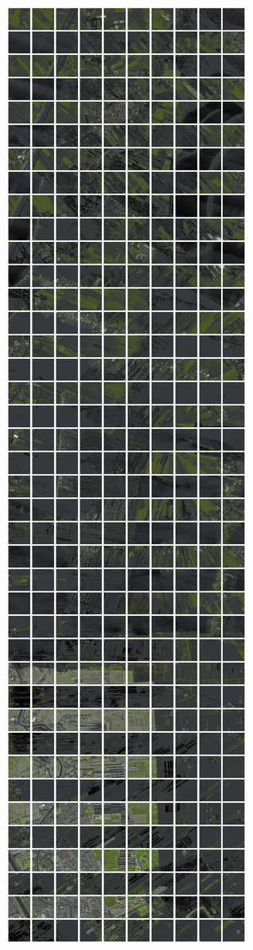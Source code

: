 <html>
<div>
<img src="https://github.com/HakkaTjakka/NL_TILE_MAP/blob/main/18/619/-1049/r.6190.-10490.png" height="44" width="44">
<img src="https://github.com/HakkaTjakka/NL_TILE_MAP/blob/main/18/619/-1049/r.6191.-10490.png" height="44" width="44">
<img src="https://github.com/HakkaTjakka/NL_TILE_MAP/blob/main/18/619/-1049/r.6192.-10490.png" height="44" width="44">
<img src="https://github.com/HakkaTjakka/NL_TILE_MAP/blob/main/18/619/-1049/r.6193.-10490.png" height="44" width="44">
<img src="https://github.com/HakkaTjakka/NL_TILE_MAP/blob/main/18/619/-1049/r.6194.-10490.png" height="44" width="44">
<img src="https://github.com/HakkaTjakka/NL_TILE_MAP/blob/main/18/619/-1049/r.6195.-10490.png" height="44" width="44">
<img src="https://github.com/HakkaTjakka/NL_TILE_MAP/blob/main/18/619/-1049/r.6196.-10490.png" height="44" width="44">
<img src="https://github.com/HakkaTjakka/NL_TILE_MAP/blob/main/18/619/-1049/r.6197.-10490.png" height="44" width="44">
<img src="https://github.com/HakkaTjakka/NL_TILE_MAP/blob/main/18/619/-1049/r.6198.-10490.png" height="44" width="44">
<img src="https://github.com/HakkaTjakka/NL_TILE_MAP/blob/main/18/619/-1049/r.6199.-10490.png" height="44" width="44">
<img src="https://github.com/HakkaTjakka/NL_TILE_MAP/blob/main/18/620/-1049/r.6200.-10490.png" height="44" width="44">
<img src="https://github.com/HakkaTjakka/NL_TILE_MAP/blob/main/18/620/-1049/r.6201.-10490.png" height="44" width="44">
<img src="https://github.com/HakkaTjakka/NL_TILE_MAP/blob/main/18/620/-1049/r.6202.-10490.png" height="44" width="44">
<img src="https://github.com/HakkaTjakka/NL_TILE_MAP/blob/main/18/620/-1049/r.6203.-10490.png" height="44" width="44">
<img src="https://github.com/HakkaTjakka/NL_TILE_MAP/blob/main/18/620/-1049/r.6204.-10490.png" height="44" width="44">
<img src="https://github.com/HakkaTjakka/NL_TILE_MAP/blob/main/18/620/-1049/r.6205.-10490.png" height="44" width="44">
<img src="https://github.com/HakkaTjakka/NL_TILE_MAP/blob/main/18/620/-1049/r.6206.-10490.png" height="44" width="44">
<img src="https://github.com/HakkaTjakka/NL_TILE_MAP/blob/main/18/620/-1049/r.6207.-10490.png" height="44" width="44">
<img src="https://github.com/HakkaTjakka/NL_TILE_MAP/blob/main/18/620/-1049/r.6208.-10490.png" height="44" width="44">
<img src="https://github.com/HakkaTjakka/NL_TILE_MAP/blob/main/18/620/-1049/r.6209.-10490.png" height="44" width="44">
<br>
<img src="https://github.com/HakkaTjakka/NL_TILE_MAP/blob/main/18/619/-1049/r.6190.-10489.png" height="44" width="44">
<img src="https://github.com/HakkaTjakka/NL_TILE_MAP/blob/main/18/619/-1049/r.6191.-10489.png" height="44" width="44">
<img src="https://github.com/HakkaTjakka/NL_TILE_MAP/blob/main/18/619/-1049/r.6192.-10489.png" height="44" width="44">
<img src="https://github.com/HakkaTjakka/NL_TILE_MAP/blob/main/18/619/-1049/r.6193.-10489.png" height="44" width="44">
<img src="https://github.com/HakkaTjakka/NL_TILE_MAP/blob/main/18/619/-1049/r.6194.-10489.png" height="44" width="44">
<img src="https://github.com/HakkaTjakka/NL_TILE_MAP/blob/main/18/619/-1049/r.6195.-10489.png" height="44" width="44">
<img src="https://github.com/HakkaTjakka/NL_TILE_MAP/blob/main/18/619/-1049/r.6196.-10489.png" height="44" width="44">
<img src="https://github.com/HakkaTjakka/NL_TILE_MAP/blob/main/18/619/-1049/r.6197.-10489.png" height="44" width="44">
<img src="https://github.com/HakkaTjakka/NL_TILE_MAP/blob/main/18/619/-1049/r.6198.-10489.png" height="44" width="44">
<img src="https://github.com/HakkaTjakka/NL_TILE_MAP/blob/main/18/619/-1049/r.6199.-10489.png" height="44" width="44">
<img src="https://github.com/HakkaTjakka/NL_TILE_MAP/blob/main/18/620/-1049/r.6200.-10489.png" height="44" width="44">
<img src="https://github.com/HakkaTjakka/NL_TILE_MAP/blob/main/18/620/-1049/r.6201.-10489.png" height="44" width="44">
<img src="https://github.com/HakkaTjakka/NL_TILE_MAP/blob/main/18/620/-1049/r.6202.-10489.png" height="44" width="44">
<img src="https://github.com/HakkaTjakka/NL_TILE_MAP/blob/main/18/620/-1049/r.6203.-10489.png" height="44" width="44">
<img src="https://github.com/HakkaTjakka/NL_TILE_MAP/blob/main/18/620/-1049/r.6204.-10489.png" height="44" width="44">
<img src="https://github.com/HakkaTjakka/NL_TILE_MAP/blob/main/18/620/-1049/r.6205.-10489.png" height="44" width="44">
<img src="https://github.com/HakkaTjakka/NL_TILE_MAP/blob/main/18/620/-1049/r.6206.-10489.png" height="44" width="44">
<img src="https://github.com/HakkaTjakka/NL_TILE_MAP/blob/main/18/620/-1049/r.6207.-10489.png" height="44" width="44">
<img src="https://github.com/HakkaTjakka/NL_TILE_MAP/blob/main/18/620/-1049/r.6208.-10489.png" height="44" width="44">
<img src="https://github.com/HakkaTjakka/NL_TILE_MAP/blob/main/18/620/-1049/r.6209.-10489.png" height="44" width="44">
<br>
<img src="https://github.com/HakkaTjakka/NL_TILE_MAP/blob/main/18/619/-1049/r.6190.-10488.png" height="44" width="44">
<img src="https://github.com/HakkaTjakka/NL_TILE_MAP/blob/main/18/619/-1049/r.6191.-10488.png" height="44" width="44">
<img src="https://github.com/HakkaTjakka/NL_TILE_MAP/blob/main/18/619/-1049/r.6192.-10488.png" height="44" width="44">
<img src="https://github.com/HakkaTjakka/NL_TILE_MAP/blob/main/18/619/-1049/r.6193.-10488.png" height="44" width="44">
<img src="https://github.com/HakkaTjakka/NL_TILE_MAP/blob/main/18/619/-1049/r.6194.-10488.png" height="44" width="44">
<img src="https://github.com/HakkaTjakka/NL_TILE_MAP/blob/main/18/619/-1049/r.6195.-10488.png" height="44" width="44">
<img src="https://github.com/HakkaTjakka/NL_TILE_MAP/blob/main/18/619/-1049/r.6196.-10488.png" height="44" width="44">
<img src="https://github.com/HakkaTjakka/NL_TILE_MAP/blob/main/18/619/-1049/r.6197.-10488.png" height="44" width="44">
<img src="https://github.com/HakkaTjakka/NL_TILE_MAP/blob/main/18/619/-1049/r.6198.-10488.png" height="44" width="44">
<img src="https://github.com/HakkaTjakka/NL_TILE_MAP/blob/main/18/619/-1049/r.6199.-10488.png" height="44" width="44">
<img src="https://github.com/HakkaTjakka/NL_TILE_MAP/blob/main/18/620/-1049/r.6200.-10488.png" height="44" width="44">
<img src="https://github.com/HakkaTjakka/NL_TILE_MAP/blob/main/18/620/-1049/r.6201.-10488.png" height="44" width="44">
<img src="https://github.com/HakkaTjakka/NL_TILE_MAP/blob/main/18/620/-1049/r.6202.-10488.png" height="44" width="44">
<img src="https://github.com/HakkaTjakka/NL_TILE_MAP/blob/main/18/620/-1049/r.6203.-10488.png" height="44" width="44">
<img src="https://github.com/HakkaTjakka/NL_TILE_MAP/blob/main/18/620/-1049/r.6204.-10488.png" height="44" width="44">
<img src="https://github.com/HakkaTjakka/NL_TILE_MAP/blob/main/18/620/-1049/r.6205.-10488.png" height="44" width="44">
<img src="https://github.com/HakkaTjakka/NL_TILE_MAP/blob/main/18/620/-1049/r.6206.-10488.png" height="44" width="44">
<img src="https://github.com/HakkaTjakka/NL_TILE_MAP/blob/main/18/620/-1049/r.6207.-10488.png" height="44" width="44">
<img src="https://github.com/HakkaTjakka/NL_TILE_MAP/blob/main/18/620/-1049/r.6208.-10488.png" height="44" width="44">
<img src="https://github.com/HakkaTjakka/NL_TILE_MAP/blob/main/18/620/-1049/r.6209.-10488.png" height="44" width="44">
<br>
<img src="https://github.com/HakkaTjakka/NL_TILE_MAP/blob/main/18/619/-1049/r.6190.-10487.png" height="44" width="44">
<img src="https://github.com/HakkaTjakka/NL_TILE_MAP/blob/main/18/619/-1049/r.6191.-10487.png" height="44" width="44">
<img src="https://github.com/HakkaTjakka/NL_TILE_MAP/blob/main/18/619/-1049/r.6192.-10487.png" height="44" width="44">
<img src="https://github.com/HakkaTjakka/NL_TILE_MAP/blob/main/18/619/-1049/r.6193.-10487.png" height="44" width="44">
<img src="https://github.com/HakkaTjakka/NL_TILE_MAP/blob/main/18/619/-1049/r.6194.-10487.png" height="44" width="44">
<img src="https://github.com/HakkaTjakka/NL_TILE_MAP/blob/main/18/619/-1049/r.6195.-10487.png" height="44" width="44">
<img src="https://github.com/HakkaTjakka/NL_TILE_MAP/blob/main/18/619/-1049/r.6196.-10487.png" height="44" width="44">
<img src="https://github.com/HakkaTjakka/NL_TILE_MAP/blob/main/18/619/-1049/r.6197.-10487.png" height="44" width="44">
<img src="https://github.com/HakkaTjakka/NL_TILE_MAP/blob/main/18/619/-1049/r.6198.-10487.png" height="44" width="44">
<img src="https://github.com/HakkaTjakka/NL_TILE_MAP/blob/main/18/619/-1049/r.6199.-10487.png" height="44" width="44">
<img src="https://github.com/HakkaTjakka/NL_TILE_MAP/blob/main/18/620/-1049/r.6200.-10487.png" height="44" width="44">
<img src="https://github.com/HakkaTjakka/NL_TILE_MAP/blob/main/18/620/-1049/r.6201.-10487.png" height="44" width="44">
<img src="https://github.com/HakkaTjakka/NL_TILE_MAP/blob/main/18/620/-1049/r.6202.-10487.png" height="44" width="44">
<img src="https://github.com/HakkaTjakka/NL_TILE_MAP/blob/main/18/620/-1049/r.6203.-10487.png" height="44" width="44">
<img src="https://github.com/HakkaTjakka/NL_TILE_MAP/blob/main/18/620/-1049/r.6204.-10487.png" height="44" width="44">
<img src="https://github.com/HakkaTjakka/NL_TILE_MAP/blob/main/18/620/-1049/r.6205.-10487.png" height="44" width="44">
<img src="https://github.com/HakkaTjakka/NL_TILE_MAP/blob/main/18/620/-1049/r.6206.-10487.png" height="44" width="44">
<img src="https://github.com/HakkaTjakka/NL_TILE_MAP/blob/main/18/620/-1049/r.6207.-10487.png" height="44" width="44">
<img src="https://github.com/HakkaTjakka/NL_TILE_MAP/blob/main/18/620/-1049/r.6208.-10487.png" height="44" width="44">
<img src="https://github.com/HakkaTjakka/NL_TILE_MAP/blob/main/18/620/-1049/r.6209.-10487.png" height="44" width="44">
<br>
<img src="https://github.com/HakkaTjakka/NL_TILE_MAP/blob/main/18/619/-1049/r.6190.-10486.png" height="44" width="44">
<img src="https://github.com/HakkaTjakka/NL_TILE_MAP/blob/main/18/619/-1049/r.6191.-10486.png" height="44" width="44">
<img src="https://github.com/HakkaTjakka/NL_TILE_MAP/blob/main/18/619/-1049/r.6192.-10486.png" height="44" width="44">
<img src="https://github.com/HakkaTjakka/NL_TILE_MAP/blob/main/18/619/-1049/r.6193.-10486.png" height="44" width="44">
<img src="https://github.com/HakkaTjakka/NL_TILE_MAP/blob/main/18/619/-1049/r.6194.-10486.png" height="44" width="44">
<img src="https://github.com/HakkaTjakka/NL_TILE_MAP/blob/main/18/619/-1049/r.6195.-10486.png" height="44" width="44">
<img src="https://github.com/HakkaTjakka/NL_TILE_MAP/blob/main/18/619/-1049/r.6196.-10486.png" height="44" width="44">
<img src="https://github.com/HakkaTjakka/NL_TILE_MAP/blob/main/18/619/-1049/r.6197.-10486.png" height="44" width="44">
<img src="https://github.com/HakkaTjakka/NL_TILE_MAP/blob/main/18/619/-1049/r.6198.-10486.png" height="44" width="44">
<img src="https://github.com/HakkaTjakka/NL_TILE_MAP/blob/main/18/619/-1049/r.6199.-10486.png" height="44" width="44">
<img src="https://github.com/HakkaTjakka/NL_TILE_MAP/blob/main/18/620/-1049/r.6200.-10486.png" height="44" width="44">
<img src="https://github.com/HakkaTjakka/NL_TILE_MAP/blob/main/18/620/-1049/r.6201.-10486.png" height="44" width="44">
<img src="https://github.com/HakkaTjakka/NL_TILE_MAP/blob/main/18/620/-1049/r.6202.-10486.png" height="44" width="44">
<img src="https://github.com/HakkaTjakka/NL_TILE_MAP/blob/main/18/620/-1049/r.6203.-10486.png" height="44" width="44">
<img src="https://github.com/HakkaTjakka/NL_TILE_MAP/blob/main/18/620/-1049/r.6204.-10486.png" height="44" width="44">
<img src="https://github.com/HakkaTjakka/NL_TILE_MAP/blob/main/18/620/-1049/r.6205.-10486.png" height="44" width="44">
<img src="https://github.com/HakkaTjakka/NL_TILE_MAP/blob/main/18/620/-1049/r.6206.-10486.png" height="44" width="44">
<img src="https://github.com/HakkaTjakka/NL_TILE_MAP/blob/main/18/620/-1049/r.6207.-10486.png" height="44" width="44">
<img src="https://github.com/HakkaTjakka/NL_TILE_MAP/blob/main/18/620/-1049/r.6208.-10486.png" height="44" width="44">
<img src="https://github.com/HakkaTjakka/NL_TILE_MAP/blob/main/18/620/-1049/r.6209.-10486.png" height="44" width="44">
<br>
<img src="https://github.com/HakkaTjakka/NL_TILE_MAP/blob/main/18/619/-1049/r.6190.-10485.png" height="44" width="44">
<img src="https://github.com/HakkaTjakka/NL_TILE_MAP/blob/main/18/619/-1049/r.6191.-10485.png" height="44" width="44">
<img src="https://github.com/HakkaTjakka/NL_TILE_MAP/blob/main/18/619/-1049/r.6192.-10485.png" height="44" width="44">
<img src="https://github.com/HakkaTjakka/NL_TILE_MAP/blob/main/18/619/-1049/r.6193.-10485.png" height="44" width="44">
<img src="https://github.com/HakkaTjakka/NL_TILE_MAP/blob/main/18/619/-1049/r.6194.-10485.png" height="44" width="44">
<img src="https://github.com/HakkaTjakka/NL_TILE_MAP/blob/main/18/619/-1049/r.6195.-10485.png" height="44" width="44">
<img src="https://github.com/HakkaTjakka/NL_TILE_MAP/blob/main/18/619/-1049/r.6196.-10485.png" height="44" width="44">
<img src="https://github.com/HakkaTjakka/NL_TILE_MAP/blob/main/18/619/-1049/r.6197.-10485.png" height="44" width="44">
<img src="https://github.com/HakkaTjakka/NL_TILE_MAP/blob/main/18/619/-1049/r.6198.-10485.png" height="44" width="44">
<img src="https://github.com/HakkaTjakka/NL_TILE_MAP/blob/main/18/619/-1049/r.6199.-10485.png" height="44" width="44">
<img src="https://github.com/HakkaTjakka/NL_TILE_MAP/blob/main/18/620/-1049/r.6200.-10485.png" height="44" width="44">
<img src="https://github.com/HakkaTjakka/NL_TILE_MAP/blob/main/18/620/-1049/r.6201.-10485.png" height="44" width="44">
<img src="https://github.com/HakkaTjakka/NL_TILE_MAP/blob/main/18/620/-1049/r.6202.-10485.png" height="44" width="44">
<img src="https://github.com/HakkaTjakka/NL_TILE_MAP/blob/main/18/620/-1049/r.6203.-10485.png" height="44" width="44">
<img src="https://github.com/HakkaTjakka/NL_TILE_MAP/blob/main/18/620/-1049/r.6204.-10485.png" height="44" width="44">
<img src="https://github.com/HakkaTjakka/NL_TILE_MAP/blob/main/18/620/-1049/r.6205.-10485.png" height="44" width="44">
<img src="https://github.com/HakkaTjakka/NL_TILE_MAP/blob/main/18/620/-1049/r.6206.-10485.png" height="44" width="44">
<img src="https://github.com/HakkaTjakka/NL_TILE_MAP/blob/main/18/620/-1049/r.6207.-10485.png" height="44" width="44">
<img src="https://github.com/HakkaTjakka/NL_TILE_MAP/blob/main/18/620/-1049/r.6208.-10485.png" height="44" width="44">
<img src="https://github.com/HakkaTjakka/NL_TILE_MAP/blob/main/18/620/-1049/r.6209.-10485.png" height="44" width="44">
<br>
<img src="https://github.com/HakkaTjakka/NL_TILE_MAP/blob/main/18/619/-1049/r.6190.-10484.png" height="44" width="44">
<img src="https://github.com/HakkaTjakka/NL_TILE_MAP/blob/main/18/619/-1049/r.6191.-10484.png" height="44" width="44">
<img src="https://github.com/HakkaTjakka/NL_TILE_MAP/blob/main/18/619/-1049/r.6192.-10484.png" height="44" width="44">
<img src="https://github.com/HakkaTjakka/NL_TILE_MAP/blob/main/18/619/-1049/r.6193.-10484.png" height="44" width="44">
<img src="https://github.com/HakkaTjakka/NL_TILE_MAP/blob/main/18/619/-1049/r.6194.-10484.png" height="44" width="44">
<img src="https://github.com/HakkaTjakka/NL_TILE_MAP/blob/main/18/619/-1049/r.6195.-10484.png" height="44" width="44">
<img src="https://github.com/HakkaTjakka/NL_TILE_MAP/blob/main/18/619/-1049/r.6196.-10484.png" height="44" width="44">
<img src="https://github.com/HakkaTjakka/NL_TILE_MAP/blob/main/18/619/-1049/r.6197.-10484.png" height="44" width="44">
<img src="https://github.com/HakkaTjakka/NL_TILE_MAP/blob/main/18/619/-1049/r.6198.-10484.png" height="44" width="44">
<img src="https://github.com/HakkaTjakka/NL_TILE_MAP/blob/main/18/619/-1049/r.6199.-10484.png" height="44" width="44">
<img src="https://github.com/HakkaTjakka/NL_TILE_MAP/blob/main/18/620/-1049/r.6200.-10484.png" height="44" width="44">
<img src="https://github.com/HakkaTjakka/NL_TILE_MAP/blob/main/18/620/-1049/r.6201.-10484.png" height="44" width="44">
<img src="https://github.com/HakkaTjakka/NL_TILE_MAP/blob/main/18/620/-1049/r.6202.-10484.png" height="44" width="44">
<img src="https://github.com/HakkaTjakka/NL_TILE_MAP/blob/main/18/620/-1049/r.6203.-10484.png" height="44" width="44">
<img src="https://github.com/HakkaTjakka/NL_TILE_MAP/blob/main/18/620/-1049/r.6204.-10484.png" height="44" width="44">
<img src="https://github.com/HakkaTjakka/NL_TILE_MAP/blob/main/18/620/-1049/r.6205.-10484.png" height="44" width="44">
<img src="https://github.com/HakkaTjakka/NL_TILE_MAP/blob/main/18/620/-1049/r.6206.-10484.png" height="44" width="44">
<img src="https://github.com/HakkaTjakka/NL_TILE_MAP/blob/main/18/620/-1049/r.6207.-10484.png" height="44" width="44">
<img src="https://github.com/HakkaTjakka/NL_TILE_MAP/blob/main/18/620/-1049/r.6208.-10484.png" height="44" width="44">
<img src="https://github.com/HakkaTjakka/NL_TILE_MAP/blob/main/18/620/-1049/r.6209.-10484.png" height="44" width="44">
<br>
<img src="https://github.com/HakkaTjakka/NL_TILE_MAP/blob/main/18/619/-1049/r.6190.-10483.png" height="44" width="44">
<img src="https://github.com/HakkaTjakka/NL_TILE_MAP/blob/main/18/619/-1049/r.6191.-10483.png" height="44" width="44">
<img src="https://github.com/HakkaTjakka/NL_TILE_MAP/blob/main/18/619/-1049/r.6192.-10483.png" height="44" width="44">
<img src="https://github.com/HakkaTjakka/NL_TILE_MAP/blob/main/18/619/-1049/r.6193.-10483.png" height="44" width="44">
<img src="https://github.com/HakkaTjakka/NL_TILE_MAP/blob/main/18/619/-1049/r.6194.-10483.png" height="44" width="44">
<img src="https://github.com/HakkaTjakka/NL_TILE_MAP/blob/main/18/619/-1049/r.6195.-10483.png" height="44" width="44">
<img src="https://github.com/HakkaTjakka/NL_TILE_MAP/blob/main/18/619/-1049/r.6196.-10483.png" height="44" width="44">
<img src="https://github.com/HakkaTjakka/NL_TILE_MAP/blob/main/18/619/-1049/r.6197.-10483.png" height="44" width="44">
<img src="https://github.com/HakkaTjakka/NL_TILE_MAP/blob/main/18/619/-1049/r.6198.-10483.png" height="44" width="44">
<img src="https://github.com/HakkaTjakka/NL_TILE_MAP/blob/main/18/619/-1049/r.6199.-10483.png" height="44" width="44">
<img src="https://github.com/HakkaTjakka/NL_TILE_MAP/blob/main/18/620/-1049/r.6200.-10483.png" height="44" width="44">
<img src="https://github.com/HakkaTjakka/NL_TILE_MAP/blob/main/18/620/-1049/r.6201.-10483.png" height="44" width="44">
<img src="https://github.com/HakkaTjakka/NL_TILE_MAP/blob/main/18/620/-1049/r.6202.-10483.png" height="44" width="44">
<img src="https://github.com/HakkaTjakka/NL_TILE_MAP/blob/main/18/620/-1049/r.6203.-10483.png" height="44" width="44">
<img src="https://github.com/HakkaTjakka/NL_TILE_MAP/blob/main/18/620/-1049/r.6204.-10483.png" height="44" width="44">
<img src="https://github.com/HakkaTjakka/NL_TILE_MAP/blob/main/18/620/-1049/r.6205.-10483.png" height="44" width="44">
<img src="https://github.com/HakkaTjakka/NL_TILE_MAP/blob/main/18/620/-1049/r.6206.-10483.png" height="44" width="44">
<img src="https://github.com/HakkaTjakka/NL_TILE_MAP/blob/main/18/620/-1049/r.6207.-10483.png" height="44" width="44">
<img src="https://github.com/HakkaTjakka/NL_TILE_MAP/blob/main/18/620/-1049/r.6208.-10483.png" height="44" width="44">
<img src="https://github.com/HakkaTjakka/NL_TILE_MAP/blob/main/18/620/-1049/r.6209.-10483.png" height="44" width="44">
<br>
<img src="https://github.com/HakkaTjakka/NL_TILE_MAP/blob/main/18/619/-1049/r.6190.-10482.png" height="44" width="44">
<img src="https://github.com/HakkaTjakka/NL_TILE_MAP/blob/main/18/619/-1049/r.6191.-10482.png" height="44" width="44">
<img src="https://github.com/HakkaTjakka/NL_TILE_MAP/blob/main/18/619/-1049/r.6192.-10482.png" height="44" width="44">
<img src="https://github.com/HakkaTjakka/NL_TILE_MAP/blob/main/18/619/-1049/r.6193.-10482.png" height="44" width="44">
<img src="https://github.com/HakkaTjakka/NL_TILE_MAP/blob/main/18/619/-1049/r.6194.-10482.png" height="44" width="44">
<img src="https://github.com/HakkaTjakka/NL_TILE_MAP/blob/main/18/619/-1049/r.6195.-10482.png" height="44" width="44">
<img src="https://github.com/HakkaTjakka/NL_TILE_MAP/blob/main/18/619/-1049/r.6196.-10482.png" height="44" width="44">
<img src="https://github.com/HakkaTjakka/NL_TILE_MAP/blob/main/18/619/-1049/r.6197.-10482.png" height="44" width="44">
<img src="https://github.com/HakkaTjakka/NL_TILE_MAP/blob/main/18/619/-1049/r.6198.-10482.png" height="44" width="44">
<img src="https://github.com/HakkaTjakka/NL_TILE_MAP/blob/main/18/619/-1049/r.6199.-10482.png" height="44" width="44">
<img src="https://github.com/HakkaTjakka/NL_TILE_MAP/blob/main/18/620/-1049/r.6200.-10482.png" height="44" width="44">
<img src="https://github.com/HakkaTjakka/NL_TILE_MAP/blob/main/18/620/-1049/r.6201.-10482.png" height="44" width="44">
<img src="https://github.com/HakkaTjakka/NL_TILE_MAP/blob/main/18/620/-1049/r.6202.-10482.png" height="44" width="44">
<img src="https://github.com/HakkaTjakka/NL_TILE_MAP/blob/main/18/620/-1049/r.6203.-10482.png" height="44" width="44">
<img src="https://github.com/HakkaTjakka/NL_TILE_MAP/blob/main/18/620/-1049/r.6204.-10482.png" height="44" width="44">
<img src="https://github.com/HakkaTjakka/NL_TILE_MAP/blob/main/18/620/-1049/r.6205.-10482.png" height="44" width="44">
<img src="https://github.com/HakkaTjakka/NL_TILE_MAP/blob/main/18/620/-1049/r.6206.-10482.png" height="44" width="44">
<img src="https://github.com/HakkaTjakka/NL_TILE_MAP/blob/main/18/620/-1049/r.6207.-10482.png" height="44" width="44">
<img src="https://github.com/HakkaTjakka/NL_TILE_MAP/blob/main/18/620/-1049/r.6208.-10482.png" height="44" width="44">
<img src="https://github.com/HakkaTjakka/NL_TILE_MAP/blob/main/18/620/-1049/r.6209.-10482.png" height="44" width="44">
<br>
<img src="https://github.com/HakkaTjakka/NL_TILE_MAP/blob/main/18/619/-1049/r.6190.-10481.png" height="44" width="44">
<img src="https://github.com/HakkaTjakka/NL_TILE_MAP/blob/main/18/619/-1049/r.6191.-10481.png" height="44" width="44">
<img src="https://github.com/HakkaTjakka/NL_TILE_MAP/blob/main/18/619/-1049/r.6192.-10481.png" height="44" width="44">
<img src="https://github.com/HakkaTjakka/NL_TILE_MAP/blob/main/18/619/-1049/r.6193.-10481.png" height="44" width="44">
<img src="https://github.com/HakkaTjakka/NL_TILE_MAP/blob/main/18/619/-1049/r.6194.-10481.png" height="44" width="44">
<img src="https://github.com/HakkaTjakka/NL_TILE_MAP/blob/main/18/619/-1049/r.6195.-10481.png" height="44" width="44">
<img src="https://github.com/HakkaTjakka/NL_TILE_MAP/blob/main/18/619/-1049/r.6196.-10481.png" height="44" width="44">
<img src="https://github.com/HakkaTjakka/NL_TILE_MAP/blob/main/18/619/-1049/r.6197.-10481.png" height="44" width="44">
<img src="https://github.com/HakkaTjakka/NL_TILE_MAP/blob/main/18/619/-1049/r.6198.-10481.png" height="44" width="44">
<img src="https://github.com/HakkaTjakka/NL_TILE_MAP/blob/main/18/619/-1049/r.6199.-10481.png" height="44" width="44">
<img src="https://github.com/HakkaTjakka/NL_TILE_MAP/blob/main/18/620/-1049/r.6200.-10481.png" height="44" width="44">
<img src="https://github.com/HakkaTjakka/NL_TILE_MAP/blob/main/18/620/-1049/r.6201.-10481.png" height="44" width="44">
<img src="https://github.com/HakkaTjakka/NL_TILE_MAP/blob/main/18/620/-1049/r.6202.-10481.png" height="44" width="44">
<img src="https://github.com/HakkaTjakka/NL_TILE_MAP/blob/main/18/620/-1049/r.6203.-10481.png" height="44" width="44">
<img src="https://github.com/HakkaTjakka/NL_TILE_MAP/blob/main/18/620/-1049/r.6204.-10481.png" height="44" width="44">
<img src="https://github.com/HakkaTjakka/NL_TILE_MAP/blob/main/18/620/-1049/r.6205.-10481.png" height="44" width="44">
<img src="https://github.com/HakkaTjakka/NL_TILE_MAP/blob/main/18/620/-1049/r.6206.-10481.png" height="44" width="44">
<img src="https://github.com/HakkaTjakka/NL_TILE_MAP/blob/main/18/620/-1049/r.6207.-10481.png" height="44" width="44">
<img src="https://github.com/HakkaTjakka/NL_TILE_MAP/blob/main/18/620/-1049/r.6208.-10481.png" height="44" width="44">
<img src="https://github.com/HakkaTjakka/NL_TILE_MAP/blob/main/18/620/-1049/r.6209.-10481.png" height="44" width="44">
<br>
<img src="https://github.com/HakkaTjakka/NL_TILE_MAP/blob/main/18/619/-1048/r.6190.-10480.png" height="44" width="44">
<img src="https://github.com/HakkaTjakka/NL_TILE_MAP/blob/main/18/619/-1048/r.6191.-10480.png" height="44" width="44">
<img src="https://github.com/HakkaTjakka/NL_TILE_MAP/blob/main/18/619/-1048/r.6192.-10480.png" height="44" width="44">
<img src="https://github.com/HakkaTjakka/NL_TILE_MAP/blob/main/18/619/-1048/r.6193.-10480.png" height="44" width="44">
<img src="https://github.com/HakkaTjakka/NL_TILE_MAP/blob/main/18/619/-1048/r.6194.-10480.png" height="44" width="44">
<img src="https://github.com/HakkaTjakka/NL_TILE_MAP/blob/main/18/619/-1048/r.6195.-10480.png" height="44" width="44">
<img src="https://github.com/HakkaTjakka/NL_TILE_MAP/blob/main/18/619/-1048/r.6196.-10480.png" height="44" width="44">
<img src="https://github.com/HakkaTjakka/NL_TILE_MAP/blob/main/18/619/-1048/r.6197.-10480.png" height="44" width="44">
<img src="https://github.com/HakkaTjakka/NL_TILE_MAP/blob/main/18/619/-1048/r.6198.-10480.png" height="44" width="44">
<img src="https://github.com/HakkaTjakka/NL_TILE_MAP/blob/main/18/619/-1048/r.6199.-10480.png" height="44" width="44">
<img src="https://github.com/HakkaTjakka/NL_TILE_MAP/blob/main/18/620/-1048/r.6200.-10480.png" height="44" width="44">
<img src="https://github.com/HakkaTjakka/NL_TILE_MAP/blob/main/18/620/-1048/r.6201.-10480.png" height="44" width="44">
<img src="https://github.com/HakkaTjakka/NL_TILE_MAP/blob/main/18/620/-1048/r.6202.-10480.png" height="44" width="44">
<img src="https://github.com/HakkaTjakka/NL_TILE_MAP/blob/main/18/620/-1048/r.6203.-10480.png" height="44" width="44">
<img src="https://github.com/HakkaTjakka/NL_TILE_MAP/blob/main/18/620/-1048/r.6204.-10480.png" height="44" width="44">
<img src="https://github.com/HakkaTjakka/NL_TILE_MAP/blob/main/18/620/-1048/r.6205.-10480.png" height="44" width="44">
<img src="https://github.com/HakkaTjakka/NL_TILE_MAP/blob/main/18/620/-1048/r.6206.-10480.png" height="44" width="44">
<img src="https://github.com/HakkaTjakka/NL_TILE_MAP/blob/main/18/620/-1048/r.6207.-10480.png" height="44" width="44">
<img src="https://github.com/HakkaTjakka/NL_TILE_MAP/blob/main/18/620/-1048/r.6208.-10480.png" height="44" width="44">
<img src="https://github.com/HakkaTjakka/NL_TILE_MAP/blob/main/18/620/-1048/r.6209.-10480.png" height="44" width="44">
<br>
<img src="https://github.com/HakkaTjakka/NL_TILE_MAP/blob/main/18/619/-1048/r.6190.-10479.png" height="44" width="44">
<img src="https://github.com/HakkaTjakka/NL_TILE_MAP/blob/main/18/619/-1048/r.6191.-10479.png" height="44" width="44">
<img src="https://github.com/HakkaTjakka/NL_TILE_MAP/blob/main/18/619/-1048/r.6192.-10479.png" height="44" width="44">
<img src="https://github.com/HakkaTjakka/NL_TILE_MAP/blob/main/18/619/-1048/r.6193.-10479.png" height="44" width="44">
<img src="https://github.com/HakkaTjakka/NL_TILE_MAP/blob/main/18/619/-1048/r.6194.-10479.png" height="44" width="44">
<img src="https://github.com/HakkaTjakka/NL_TILE_MAP/blob/main/18/619/-1048/r.6195.-10479.png" height="44" width="44">
<img src="https://github.com/HakkaTjakka/NL_TILE_MAP/blob/main/18/619/-1048/r.6196.-10479.png" height="44" width="44">
<img src="https://github.com/HakkaTjakka/NL_TILE_MAP/blob/main/18/619/-1048/r.6197.-10479.png" height="44" width="44">
<img src="https://github.com/HakkaTjakka/NL_TILE_MAP/blob/main/18/619/-1048/r.6198.-10479.png" height="44" width="44">
<img src="https://github.com/HakkaTjakka/NL_TILE_MAP/blob/main/18/619/-1048/r.6199.-10479.png" height="44" width="44">
<img src="https://github.com/HakkaTjakka/NL_TILE_MAP/blob/main/18/620/-1048/r.6200.-10479.png" height="44" width="44">
<img src="https://github.com/HakkaTjakka/NL_TILE_MAP/blob/main/18/620/-1048/r.6201.-10479.png" height="44" width="44">
<img src="https://github.com/HakkaTjakka/NL_TILE_MAP/blob/main/18/620/-1048/r.6202.-10479.png" height="44" width="44">
<img src="https://github.com/HakkaTjakka/NL_TILE_MAP/blob/main/18/620/-1048/r.6203.-10479.png" height="44" width="44">
<img src="https://github.com/HakkaTjakka/NL_TILE_MAP/blob/main/18/620/-1048/r.6204.-10479.png" height="44" width="44">
<img src="https://github.com/HakkaTjakka/NL_TILE_MAP/blob/main/18/620/-1048/r.6205.-10479.png" height="44" width="44">
<img src="https://github.com/HakkaTjakka/NL_TILE_MAP/blob/main/18/620/-1048/r.6206.-10479.png" height="44" width="44">
<img src="https://github.com/HakkaTjakka/NL_TILE_MAP/blob/main/18/620/-1048/r.6207.-10479.png" height="44" width="44">
<img src="https://github.com/HakkaTjakka/NL_TILE_MAP/blob/main/18/620/-1048/r.6208.-10479.png" height="44" width="44">
<img src="https://github.com/HakkaTjakka/NL_TILE_MAP/blob/main/18/620/-1048/r.6209.-10479.png" height="44" width="44">
<br>
<img src="https://github.com/HakkaTjakka/NL_TILE_MAP/blob/main/18/619/-1048/r.6190.-10478.png" height="44" width="44">
<img src="https://github.com/HakkaTjakka/NL_TILE_MAP/blob/main/18/619/-1048/r.6191.-10478.png" height="44" width="44">
<img src="https://github.com/HakkaTjakka/NL_TILE_MAP/blob/main/18/619/-1048/r.6192.-10478.png" height="44" width="44">
<img src="https://github.com/HakkaTjakka/NL_TILE_MAP/blob/main/18/619/-1048/r.6193.-10478.png" height="44" width="44">
<img src="https://github.com/HakkaTjakka/NL_TILE_MAP/blob/main/18/619/-1048/r.6194.-10478.png" height="44" width="44">
<img src="https://github.com/HakkaTjakka/NL_TILE_MAP/blob/main/18/619/-1048/r.6195.-10478.png" height="44" width="44">
<img src="https://github.com/HakkaTjakka/NL_TILE_MAP/blob/main/18/619/-1048/r.6196.-10478.png" height="44" width="44">
<img src="https://github.com/HakkaTjakka/NL_TILE_MAP/blob/main/18/619/-1048/r.6197.-10478.png" height="44" width="44">
<img src="https://github.com/HakkaTjakka/NL_TILE_MAP/blob/main/18/619/-1048/r.6198.-10478.png" height="44" width="44">
<img src="https://github.com/HakkaTjakka/NL_TILE_MAP/blob/main/18/619/-1048/r.6199.-10478.png" height="44" width="44">
<img src="https://github.com/HakkaTjakka/NL_TILE_MAP/blob/main/18/620/-1048/r.6200.-10478.png" height="44" width="44">
<img src="https://github.com/HakkaTjakka/NL_TILE_MAP/blob/main/18/620/-1048/r.6201.-10478.png" height="44" width="44">
<img src="https://github.com/HakkaTjakka/NL_TILE_MAP/blob/main/18/620/-1048/r.6202.-10478.png" height="44" width="44">
<img src="https://github.com/HakkaTjakka/NL_TILE_MAP/blob/main/18/620/-1048/r.6203.-10478.png" height="44" width="44">
<img src="https://github.com/HakkaTjakka/NL_TILE_MAP/blob/main/18/620/-1048/r.6204.-10478.png" height="44" width="44">
<img src="https://github.com/HakkaTjakka/NL_TILE_MAP/blob/main/18/620/-1048/r.6205.-10478.png" height="44" width="44">
<img src="https://github.com/HakkaTjakka/NL_TILE_MAP/blob/main/18/620/-1048/r.6206.-10478.png" height="44" width="44">
<img src="https://github.com/HakkaTjakka/NL_TILE_MAP/blob/main/18/620/-1048/r.6207.-10478.png" height="44" width="44">
<img src="https://github.com/HakkaTjakka/NL_TILE_MAP/blob/main/18/620/-1048/r.6208.-10478.png" height="44" width="44">
<img src="https://github.com/HakkaTjakka/NL_TILE_MAP/blob/main/18/620/-1048/r.6209.-10478.png" height="44" width="44">
<br>
<img src="https://github.com/HakkaTjakka/NL_TILE_MAP/blob/main/18/619/-1048/r.6190.-10477.png" height="44" width="44">
<img src="https://github.com/HakkaTjakka/NL_TILE_MAP/blob/main/18/619/-1048/r.6191.-10477.png" height="44" width="44">
<img src="https://github.com/HakkaTjakka/NL_TILE_MAP/blob/main/18/619/-1048/r.6192.-10477.png" height="44" width="44">
<img src="https://github.com/HakkaTjakka/NL_TILE_MAP/blob/main/18/619/-1048/r.6193.-10477.png" height="44" width="44">
<img src="https://github.com/HakkaTjakka/NL_TILE_MAP/blob/main/18/619/-1048/r.6194.-10477.png" height="44" width="44">
<img src="https://github.com/HakkaTjakka/NL_TILE_MAP/blob/main/18/619/-1048/r.6195.-10477.png" height="44" width="44">
<img src="https://github.com/HakkaTjakka/NL_TILE_MAP/blob/main/18/619/-1048/r.6196.-10477.png" height="44" width="44">
<img src="https://github.com/HakkaTjakka/NL_TILE_MAP/blob/main/18/619/-1048/r.6197.-10477.png" height="44" width="44">
<img src="https://github.com/HakkaTjakka/NL_TILE_MAP/blob/main/18/619/-1048/r.6198.-10477.png" height="44" width="44">
<img src="https://github.com/HakkaTjakka/NL_TILE_MAP/blob/main/18/619/-1048/r.6199.-10477.png" height="44" width="44">
<img src="https://github.com/HakkaTjakka/NL_TILE_MAP/blob/main/18/620/-1048/r.6200.-10477.png" height="44" width="44">
<img src="https://github.com/HakkaTjakka/NL_TILE_MAP/blob/main/18/620/-1048/r.6201.-10477.png" height="44" width="44">
<img src="https://github.com/HakkaTjakka/NL_TILE_MAP/blob/main/18/620/-1048/r.6202.-10477.png" height="44" width="44">
<img src="https://github.com/HakkaTjakka/NL_TILE_MAP/blob/main/18/620/-1048/r.6203.-10477.png" height="44" width="44">
<img src="https://github.com/HakkaTjakka/NL_TILE_MAP/blob/main/18/620/-1048/r.6204.-10477.png" height="44" width="44">
<img src="https://github.com/HakkaTjakka/NL_TILE_MAP/blob/main/18/620/-1048/r.6205.-10477.png" height="44" width="44">
<img src="https://github.com/HakkaTjakka/NL_TILE_MAP/blob/main/18/620/-1048/r.6206.-10477.png" height="44" width="44">
<img src="https://github.com/HakkaTjakka/NL_TILE_MAP/blob/main/18/620/-1048/r.6207.-10477.png" height="44" width="44">
<img src="https://github.com/HakkaTjakka/NL_TILE_MAP/blob/main/18/620/-1048/r.6208.-10477.png" height="44" width="44">
<img src="https://github.com/HakkaTjakka/NL_TILE_MAP/blob/main/18/620/-1048/r.6209.-10477.png" height="44" width="44">
<br>
<img src="https://github.com/HakkaTjakka/NL_TILE_MAP/blob/main/18/619/-1048/r.6190.-10476.png" height="44" width="44">
<img src="https://github.com/HakkaTjakka/NL_TILE_MAP/blob/main/18/619/-1048/r.6191.-10476.png" height="44" width="44">
<img src="https://github.com/HakkaTjakka/NL_TILE_MAP/blob/main/18/619/-1048/r.6192.-10476.png" height="44" width="44">
<img src="https://github.com/HakkaTjakka/NL_TILE_MAP/blob/main/18/619/-1048/r.6193.-10476.png" height="44" width="44">
<img src="https://github.com/HakkaTjakka/NL_TILE_MAP/blob/main/18/619/-1048/r.6194.-10476.png" height="44" width="44">
<img src="https://github.com/HakkaTjakka/NL_TILE_MAP/blob/main/18/619/-1048/r.6195.-10476.png" height="44" width="44">
<img src="https://github.com/HakkaTjakka/NL_TILE_MAP/blob/main/18/619/-1048/r.6196.-10476.png" height="44" width="44">
<img src="https://github.com/HakkaTjakka/NL_TILE_MAP/blob/main/18/619/-1048/r.6197.-10476.png" height="44" width="44">
<img src="https://github.com/HakkaTjakka/NL_TILE_MAP/blob/main/18/619/-1048/r.6198.-10476.png" height="44" width="44">
<img src="https://github.com/HakkaTjakka/NL_TILE_MAP/blob/main/18/619/-1048/r.6199.-10476.png" height="44" width="44">
<img src="https://github.com/HakkaTjakka/NL_TILE_MAP/blob/main/18/620/-1048/r.6200.-10476.png" height="44" width="44">
<img src="https://github.com/HakkaTjakka/NL_TILE_MAP/blob/main/18/620/-1048/r.6201.-10476.png" height="44" width="44">
<img src="https://github.com/HakkaTjakka/NL_TILE_MAP/blob/main/18/620/-1048/r.6202.-10476.png" height="44" width="44">
<img src="https://github.com/HakkaTjakka/NL_TILE_MAP/blob/main/18/620/-1048/r.6203.-10476.png" height="44" width="44">
<img src="https://github.com/HakkaTjakka/NL_TILE_MAP/blob/main/18/620/-1048/r.6204.-10476.png" height="44" width="44">
<img src="https://github.com/HakkaTjakka/NL_TILE_MAP/blob/main/18/620/-1048/r.6205.-10476.png" height="44" width="44">
<img src="https://github.com/HakkaTjakka/NL_TILE_MAP/blob/main/18/620/-1048/r.6206.-10476.png" height="44" width="44">
<img src="https://github.com/HakkaTjakka/NL_TILE_MAP/blob/main/18/620/-1048/r.6207.-10476.png" height="44" width="44">
<img src="https://github.com/HakkaTjakka/NL_TILE_MAP/blob/main/18/620/-1048/r.6208.-10476.png" height="44" width="44">
<img src="https://github.com/HakkaTjakka/NL_TILE_MAP/blob/main/18/620/-1048/r.6209.-10476.png" height="44" width="44">
<br>
<img src="https://github.com/HakkaTjakka/NL_TILE_MAP/blob/main/18/619/-1048/r.6190.-10475.png" height="44" width="44">
<img src="https://github.com/HakkaTjakka/NL_TILE_MAP/blob/main/18/619/-1048/r.6191.-10475.png" height="44" width="44">
<img src="https://github.com/HakkaTjakka/NL_TILE_MAP/blob/main/18/619/-1048/r.6192.-10475.png" height="44" width="44">
<img src="https://github.com/HakkaTjakka/NL_TILE_MAP/blob/main/18/619/-1048/r.6193.-10475.png" height="44" width="44">
<img src="https://github.com/HakkaTjakka/NL_TILE_MAP/blob/main/18/619/-1048/r.6194.-10475.png" height="44" width="44">
<img src="https://github.com/HakkaTjakka/NL_TILE_MAP/blob/main/18/619/-1048/r.6195.-10475.png" height="44" width="44">
<img src="https://github.com/HakkaTjakka/NL_TILE_MAP/blob/main/18/619/-1048/r.6196.-10475.png" height="44" width="44">
<img src="https://github.com/HakkaTjakka/NL_TILE_MAP/blob/main/18/619/-1048/r.6197.-10475.png" height="44" width="44">
<img src="https://github.com/HakkaTjakka/NL_TILE_MAP/blob/main/18/619/-1048/r.6198.-10475.png" height="44" width="44">
<img src="https://github.com/HakkaTjakka/NL_TILE_MAP/blob/main/18/619/-1048/r.6199.-10475.png" height="44" width="44">
<img src="https://github.com/HakkaTjakka/NL_TILE_MAP/blob/main/18/620/-1048/r.6200.-10475.png" height="44" width="44">
<img src="https://github.com/HakkaTjakka/NL_TILE_MAP/blob/main/18/620/-1048/r.6201.-10475.png" height="44" width="44">
<img src="https://github.com/HakkaTjakka/NL_TILE_MAP/blob/main/18/620/-1048/r.6202.-10475.png" height="44" width="44">
<img src="https://github.com/HakkaTjakka/NL_TILE_MAP/blob/main/18/620/-1048/r.6203.-10475.png" height="44" width="44">
<img src="https://github.com/HakkaTjakka/NL_TILE_MAP/blob/main/18/620/-1048/r.6204.-10475.png" height="44" width="44">
<img src="https://github.com/HakkaTjakka/NL_TILE_MAP/blob/main/18/620/-1048/r.6205.-10475.png" height="44" width="44">
<img src="https://github.com/HakkaTjakka/NL_TILE_MAP/blob/main/18/620/-1048/r.6206.-10475.png" height="44" width="44">
<img src="https://github.com/HakkaTjakka/NL_TILE_MAP/blob/main/18/620/-1048/r.6207.-10475.png" height="44" width="44">
<img src="https://github.com/HakkaTjakka/NL_TILE_MAP/blob/main/18/620/-1048/r.6208.-10475.png" height="44" width="44">
<img src="https://github.com/HakkaTjakka/NL_TILE_MAP/blob/main/18/620/-1048/r.6209.-10475.png" height="44" width="44">
<br>
<img src="https://github.com/HakkaTjakka/NL_TILE_MAP/blob/main/18/619/-1048/r.6190.-10474.png" height="44" width="44">
<img src="https://github.com/HakkaTjakka/NL_TILE_MAP/blob/main/18/619/-1048/r.6191.-10474.png" height="44" width="44">
<img src="https://github.com/HakkaTjakka/NL_TILE_MAP/blob/main/18/619/-1048/r.6192.-10474.png" height="44" width="44">
<img src="https://github.com/HakkaTjakka/NL_TILE_MAP/blob/main/18/619/-1048/r.6193.-10474.png" height="44" width="44">
<img src="https://github.com/HakkaTjakka/NL_TILE_MAP/blob/main/18/619/-1048/r.6194.-10474.png" height="44" width="44">
<img src="https://github.com/HakkaTjakka/NL_TILE_MAP/blob/main/18/619/-1048/r.6195.-10474.png" height="44" width="44">
<img src="https://github.com/HakkaTjakka/NL_TILE_MAP/blob/main/18/619/-1048/r.6196.-10474.png" height="44" width="44">
<img src="https://github.com/HakkaTjakka/NL_TILE_MAP/blob/main/18/619/-1048/r.6197.-10474.png" height="44" width="44">
<img src="https://github.com/HakkaTjakka/NL_TILE_MAP/blob/main/18/619/-1048/r.6198.-10474.png" height="44" width="44">
<img src="https://github.com/HakkaTjakka/NL_TILE_MAP/blob/main/18/619/-1048/r.6199.-10474.png" height="44" width="44">
<img src="https://github.com/HakkaTjakka/NL_TILE_MAP/blob/main/18/620/-1048/r.6200.-10474.png" height="44" width="44">
<img src="https://github.com/HakkaTjakka/NL_TILE_MAP/blob/main/18/620/-1048/r.6201.-10474.png" height="44" width="44">
<img src="https://github.com/HakkaTjakka/NL_TILE_MAP/blob/main/18/620/-1048/r.6202.-10474.png" height="44" width="44">
<img src="https://github.com/HakkaTjakka/NL_TILE_MAP/blob/main/18/620/-1048/r.6203.-10474.png" height="44" width="44">
<img src="https://github.com/HakkaTjakka/NL_TILE_MAP/blob/main/18/620/-1048/r.6204.-10474.png" height="44" width="44">
<img src="https://github.com/HakkaTjakka/NL_TILE_MAP/blob/main/18/620/-1048/r.6205.-10474.png" height="44" width="44">
<img src="https://github.com/HakkaTjakka/NL_TILE_MAP/blob/main/18/620/-1048/r.6206.-10474.png" height="44" width="44">
<img src="https://github.com/HakkaTjakka/NL_TILE_MAP/blob/main/18/620/-1048/r.6207.-10474.png" height="44" width="44">
<img src="https://github.com/HakkaTjakka/NL_TILE_MAP/blob/main/18/620/-1048/r.6208.-10474.png" height="44" width="44">
<img src="https://github.com/HakkaTjakka/NL_TILE_MAP/blob/main/18/620/-1048/r.6209.-10474.png" height="44" width="44">
<br>
<img src="https://github.com/HakkaTjakka/NL_TILE_MAP/blob/main/18/619/-1048/r.6190.-10473.png" height="44" width="44">
<img src="https://github.com/HakkaTjakka/NL_TILE_MAP/blob/main/18/619/-1048/r.6191.-10473.png" height="44" width="44">
<img src="https://github.com/HakkaTjakka/NL_TILE_MAP/blob/main/18/619/-1048/r.6192.-10473.png" height="44" width="44">
<img src="https://github.com/HakkaTjakka/NL_TILE_MAP/blob/main/18/619/-1048/r.6193.-10473.png" height="44" width="44">
<img src="https://github.com/HakkaTjakka/NL_TILE_MAP/blob/main/18/619/-1048/r.6194.-10473.png" height="44" width="44">
<img src="https://github.com/HakkaTjakka/NL_TILE_MAP/blob/main/18/619/-1048/r.6195.-10473.png" height="44" width="44">
<img src="https://github.com/HakkaTjakka/NL_TILE_MAP/blob/main/18/619/-1048/r.6196.-10473.png" height="44" width="44">
<img src="https://github.com/HakkaTjakka/NL_TILE_MAP/blob/main/18/619/-1048/r.6197.-10473.png" height="44" width="44">
<img src="https://github.com/HakkaTjakka/NL_TILE_MAP/blob/main/18/619/-1048/r.6198.-10473.png" height="44" width="44">
<img src="https://github.com/HakkaTjakka/NL_TILE_MAP/blob/main/18/619/-1048/r.6199.-10473.png" height="44" width="44">
<img src="https://github.com/HakkaTjakka/NL_TILE_MAP/blob/main/18/620/-1048/r.6200.-10473.png" height="44" width="44">
<img src="https://github.com/HakkaTjakka/NL_TILE_MAP/blob/main/18/620/-1048/r.6201.-10473.png" height="44" width="44">
<img src="https://github.com/HakkaTjakka/NL_TILE_MAP/blob/main/18/620/-1048/r.6202.-10473.png" height="44" width="44">
<img src="https://github.com/HakkaTjakka/NL_TILE_MAP/blob/main/18/620/-1048/r.6203.-10473.png" height="44" width="44">
<img src="https://github.com/HakkaTjakka/NL_TILE_MAP/blob/main/18/620/-1048/r.6204.-10473.png" height="44" width="44">
<img src="https://github.com/HakkaTjakka/NL_TILE_MAP/blob/main/18/620/-1048/r.6205.-10473.png" height="44" width="44">
<img src="https://github.com/HakkaTjakka/NL_TILE_MAP/blob/main/18/620/-1048/r.6206.-10473.png" height="44" width="44">
<img src="https://github.com/HakkaTjakka/NL_TILE_MAP/blob/main/18/620/-1048/r.6207.-10473.png" height="44" width="44">
<img src="https://github.com/HakkaTjakka/NL_TILE_MAP/blob/main/18/620/-1048/r.6208.-10473.png" height="44" width="44">
<img src="https://github.com/HakkaTjakka/NL_TILE_MAP/blob/main/18/620/-1048/r.6209.-10473.png" height="44" width="44">
<br>
<img src="https://github.com/HakkaTjakka/NL_TILE_MAP/blob/main/18/619/-1048/r.6190.-10472.png" height="44" width="44">
<img src="https://github.com/HakkaTjakka/NL_TILE_MAP/blob/main/18/619/-1048/r.6191.-10472.png" height="44" width="44">
<img src="https://github.com/HakkaTjakka/NL_TILE_MAP/blob/main/18/619/-1048/r.6192.-10472.png" height="44" width="44">
<img src="https://github.com/HakkaTjakka/NL_TILE_MAP/blob/main/18/619/-1048/r.6193.-10472.png" height="44" width="44">
<img src="https://github.com/HakkaTjakka/NL_TILE_MAP/blob/main/18/619/-1048/r.6194.-10472.png" height="44" width="44">
<img src="https://github.com/HakkaTjakka/NL_TILE_MAP/blob/main/18/619/-1048/r.6195.-10472.png" height="44" width="44">
<img src="https://github.com/HakkaTjakka/NL_TILE_MAP/blob/main/18/619/-1048/r.6196.-10472.png" height="44" width="44">
<img src="https://github.com/HakkaTjakka/NL_TILE_MAP/blob/main/18/619/-1048/r.6197.-10472.png" height="44" width="44">
<img src="https://github.com/HakkaTjakka/NL_TILE_MAP/blob/main/18/619/-1048/r.6198.-10472.png" height="44" width="44">
<img src="https://github.com/HakkaTjakka/NL_TILE_MAP/blob/main/18/619/-1048/r.6199.-10472.png" height="44" width="44">
<img src="https://github.com/HakkaTjakka/NL_TILE_MAP/blob/main/18/620/-1048/r.6200.-10472.png" height="44" width="44">
<img src="https://github.com/HakkaTjakka/NL_TILE_MAP/blob/main/18/620/-1048/r.6201.-10472.png" height="44" width="44">
<img src="https://github.com/HakkaTjakka/NL_TILE_MAP/blob/main/18/620/-1048/r.6202.-10472.png" height="44" width="44">
<img src="https://github.com/HakkaTjakka/NL_TILE_MAP/blob/main/18/620/-1048/r.6203.-10472.png" height="44" width="44">
<img src="https://github.com/HakkaTjakka/NL_TILE_MAP/blob/main/18/620/-1048/r.6204.-10472.png" height="44" width="44">
<img src="https://github.com/HakkaTjakka/NL_TILE_MAP/blob/main/18/620/-1048/r.6205.-10472.png" height="44" width="44">
<img src="https://github.com/HakkaTjakka/NL_TILE_MAP/blob/main/18/620/-1048/r.6206.-10472.png" height="44" width="44">
<img src="https://github.com/HakkaTjakka/NL_TILE_MAP/blob/main/18/620/-1048/r.6207.-10472.png" height="44" width="44">
<img src="https://github.com/HakkaTjakka/NL_TILE_MAP/blob/main/18/620/-1048/r.6208.-10472.png" height="44" width="44">
<img src="https://github.com/HakkaTjakka/NL_TILE_MAP/blob/main/18/620/-1048/r.6209.-10472.png" height="44" width="44">
<br>
<img src="https://github.com/HakkaTjakka/NL_TILE_MAP/blob/main/18/619/-1048/r.6190.-10471.png" height="44" width="44">
<img src="https://github.com/HakkaTjakka/NL_TILE_MAP/blob/main/18/619/-1048/r.6191.-10471.png" height="44" width="44">
<img src="https://github.com/HakkaTjakka/NL_TILE_MAP/blob/main/18/619/-1048/r.6192.-10471.png" height="44" width="44">
<img src="https://github.com/HakkaTjakka/NL_TILE_MAP/blob/main/18/619/-1048/r.6193.-10471.png" height="44" width="44">
<img src="https://github.com/HakkaTjakka/NL_TILE_MAP/blob/main/18/619/-1048/r.6194.-10471.png" height="44" width="44">
<img src="https://github.com/HakkaTjakka/NL_TILE_MAP/blob/main/18/619/-1048/r.6195.-10471.png" height="44" width="44">
<img src="https://github.com/HakkaTjakka/NL_TILE_MAP/blob/main/18/619/-1048/r.6196.-10471.png" height="44" width="44">
<img src="https://github.com/HakkaTjakka/NL_TILE_MAP/blob/main/18/619/-1048/r.6197.-10471.png" height="44" width="44">
<img src="https://github.com/HakkaTjakka/NL_TILE_MAP/blob/main/18/619/-1048/r.6198.-10471.png" height="44" width="44">
<img src="https://github.com/HakkaTjakka/NL_TILE_MAP/blob/main/18/619/-1048/r.6199.-10471.png" height="44" width="44">
<img src="https://github.com/HakkaTjakka/NL_TILE_MAP/blob/main/18/620/-1048/r.6200.-10471.png" height="44" width="44">
<img src="https://github.com/HakkaTjakka/NL_TILE_MAP/blob/main/18/620/-1048/r.6201.-10471.png" height="44" width="44">
<img src="https://github.com/HakkaTjakka/NL_TILE_MAP/blob/main/18/620/-1048/r.6202.-10471.png" height="44" width="44">
<img src="https://github.com/HakkaTjakka/NL_TILE_MAP/blob/main/18/620/-1048/r.6203.-10471.png" height="44" width="44">
<img src="https://github.com/HakkaTjakka/NL_TILE_MAP/blob/main/18/620/-1048/r.6204.-10471.png" height="44" width="44">
<img src="https://github.com/HakkaTjakka/NL_TILE_MAP/blob/main/18/620/-1048/r.6205.-10471.png" height="44" width="44">
<img src="https://github.com/HakkaTjakka/NL_TILE_MAP/blob/main/18/620/-1048/r.6206.-10471.png" height="44" width="44">
<img src="https://github.com/HakkaTjakka/NL_TILE_MAP/blob/main/18/620/-1048/r.6207.-10471.png" height="44" width="44">
<img src="https://github.com/HakkaTjakka/NL_TILE_MAP/blob/main/18/620/-1048/r.6208.-10471.png" height="44" width="44">
<img src="https://github.com/HakkaTjakka/NL_TILE_MAP/blob/main/18/620/-1048/r.6209.-10471.png" height="44" width="44">
<br>
</div>
</html>
